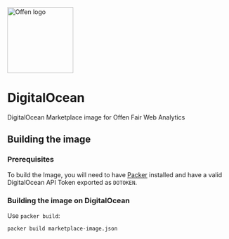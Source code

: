 <a href="https://www.offen.dev/">
    <img src="https://offen.github.io/press-kit/offen-material/gfx-GitHub-Offen-logo.svg" alt="Offen logo" title="Offen" width="150px"/>
</a>

# DigitalOcean
DigitalOcean Marketplace image for Offen Fair Web Analytics

## Building the image

### Prerequisites

To build the Image, you will need to have [Packer][packer] installed and have a valid DigitalOcean API Token exported as `DOTOKEN`.

[packer]: https://packer.io/

### Building the image on DigitalOcean

Use `packer build`:

```
packer build marketplace-image.json
```

